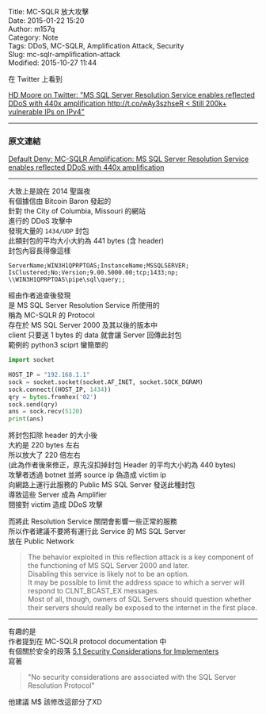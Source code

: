Title: MC-SQLR 放大攻擊  
Date: 2015-01-22 15:20  
Author: m157q  
Category: Note  
Tags: DDoS, MC-SQLR, Amplification Attack, Security  
Slug: mc-sqlr-amplification-attack  
Modified: 2015-10-27 11:44  
  
  
在 Twitter 上看到  
  
[HD Moore on Twitter: "MS SQL Server Resolution Service enables reflected DDoS with 440x amplification http://t.co/wAy3szhseR < Still 200k+ vulnerable IPs on IPv4"](https://twitter.com/hdmoore/status/558041881138192386)  
  
---  
  
### 原文連結  
[Default Deny: MC-SQLR Amplification: MS SQL Server Resolution Service enables reflected DDoS with 440x amplification](http://kurtaubuchon.blogspot.tw/2015/01/mc-sqlr-amplification-ms-sql-server.html)  
  
---  
  
大致上是說在 2014 聖誕夜  
有個據信由 Bitcoin Baron 發起的  
針對 the City of Columbia, Missouri 的網站  
進行的 DDoS 攻擊中  
發現大量的 `1434/UDP` 封包  
此類封包的平均大小大約為 441 bytes (含 header)  
封包內容長得像這樣  
  
```  
ServerName;WIN3H1QPRPTOAS;InstanceName;MSSQLSERVER;  
IsClustered;No;Version;9.00.5000.00;tcp;1433;np;  
\\WIN3H1QPRPTOAS\pipe\sql\query;;  
```  
  
經由作者追查後發現  
是 MS SQL Server Resolution Service 所使用的  
稱為 MC-SQLR 的 Protocol  
存在於 MS SQL Server 2000 及其以後的版本中  
client 只要送 1 bytes 的 data 就會讓 Server 回傳此封包  
範例的 python3 sciprt 蠻簡單的  
  
```python  
import socket  
  
HOST_IP = "192.168.1.1"  
sock = socket.socket(socket.AF_INET, socket.SOCK_DGRAM)  
sock.connect((HOST_IP, 1434))  
qry = bytes.fromhex('02')  
sock.send(qry)  
ans = sock.recv(5120)  
print(ans)  
```  
  
將封包扣除 header 的大小後  
大約是 220 bytes 左右  
所以放大了 220 倍左右  
(此為作者後來修正，原先沒扣掉封包 Header 的平均大小約為 440 bytes)  
攻擊者透過 botnet 並將 source ip 偽造成 victim ip  
向網路上運行此服務的 Public MS SQL Server 發送此種封包  
導致這些 Server 成為 Amplifier  
間接對 victim 造成 DDoS 攻擊  
  
而將此 Resolution Service 關閉會影響一些正常的服務  
所以作者建議不要將有運行此 Service 的 MS SQL Server  
放在 Public Network  
>The behavior exploited in this reflection attack is a key component of the functioning of MS SQL Server 2000 and later.  
>Disabling this service is likely not to be an option.  
>It may be possible to limit the address space to which a server will respond to CLNT_BCAST_EX messages.  
>Most of all, though, owners of SQL Servers should question whether their servers should really be exposed to the internet in the first place.  
  
---  
  
有趣的是  
作者提到在 MC-SQLR protocol documentation 中  
有個關於安全的段落 [5.1 Security Considerations for Implementers](https://msdn.microsoft.com/en-us/library/cc219741.aspx)  
 寫著  
  
> "No security considerations are associated with the SQL Server Resolution Protocol"  
  
他建議 M$ 該修改這部分了XD  
  
  
